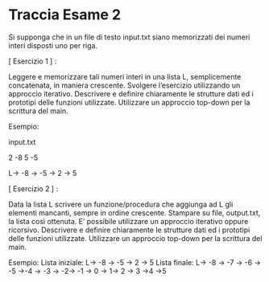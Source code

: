 # Traccia Esame 2

Si supponga che in un file di testo input.txt siano memorizzati dei numeri interi disposti uno per
riga.

[ Esercizio 1 ] :

Leggere e memorizzare tali numeri interi in una lista L, semplicemente concatenata, in
maniera crescente.
Svolgere l’esercizio utilizzando un approccio iterativo.
Descrivere e definire chiaramente le strutture dati ed i prototipi delle funzioni utilizzate.
Utilizzare un approccio top-down per la scrittura del main.

Esempio:

input.txt

2
-8
5
-5

L→ -8 → -5 → 2 → 5

[ Esercizio 2 ] :

Data la lista L scrivere un funzione/procedura che aggiunga ad L gli elementi mancanti,
sempre in ordine crescente. Stampare su file, output.txt, la lista così ottenuta.
E’ possibile utilizzare un approccio iterativo oppure ricorsivo.
Descrivere e definire chiaramente le strutture dati ed i prototipi delle funzioni utilizzate.
Utilizzare un approccio top-down per la scrittura del main.


Esempio:
Lista iniziale: L→ -8 → -5 → 2 → 5
Lista finale: L→ -8 → -7 → -6 → -5 →-4 → -3 → -2→ -1 → 0 → 1→ 2 → 3 →4 →5

